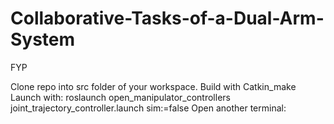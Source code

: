 # Collaborative-Tasks-of-a-Dual-Arm-System
FYP

Clone repo into src folder of your workspace.
Build with Catkin_make
Launch with: roslaunch open_manipulator_controllers joint_trajectory_controller.launch sim:=false
Open another terminal:

